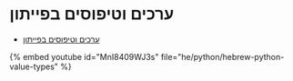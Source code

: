 # ערכים וטיפוסים בפייתון

* [ערכים וטיפוסים בפייתון](https://code-maven.com/slides/python/value-types-in-python)

{% embed youtube id="MnI8409WJ3s" file="he/python/hebrew-python-value-types" %}

